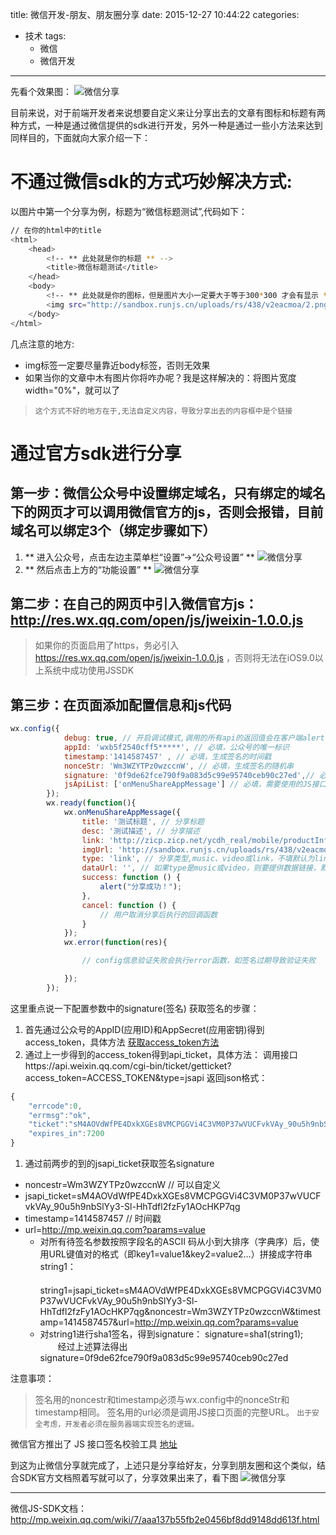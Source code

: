 title: 微信开发-朋友、朋友圈分享
date: 2015-12-27 10:44:22
categories:
  - 技术
tags:
	- 微信
	- 微信开发
---

先看个效果图：
![微信分享](/img/blogImg/weixin1227_1.jpg)

目前来说，对于前端开发者来说想要自定义来让分享出去的文章有图标和标题有两种方式，一种是通过微信提供的sdk进行开发，另外一种是通过一些小方法来达到同样目的，下面就向大家介绍一下：

# 不通过微信sdk的方式巧妙解决方式:
以图片中第一个分享为例，标题为“微信标题测试”,代码如下：
``` bash
// 在你的html中的title
<html>
	<head>
		<!-- ** 此处就是你的标题 ** -->
		<title>微信标题测试</title>
	</head>
	<body>
		<!-- ** 此处就是你的图标，但是图片大小一定要大于等于300*300 才会有显示 ** -->
		<img src="http://sandbox.runjs.cn/uploads/rs/438/v2eacmoa/2.png">
	</body>
</html>
```
几点注意的地方:
* img标签一定要尽量靠近body标签，否则无效果
* 如果当你的文章中木有图片你将咋办呢？我是这样解决的：将图片宽度width="0%"，就可以了

> `这个方式不好的地方在于,无法自定义内容，导致分享出去的内容框中是个链接`

# 通过官方sdk进行分享
## 第一步：微信公众号中设置绑定域名，只有绑定的域名下的网页才可以调用微信官方的js，否则会报错，目前域名可以绑定3个（绑定步骤如下）

1. ** 进入公众号，点击左边主菜单栏“设置”→“公众号设置” **
![微信分享](/img/blogImg/weixin1227_2.jpg)
1. ** 然后点击上方的“功能设置” **
![微信分享](/img/blogImg/weixin1227_3.jpg)

## 第二步：在自己的网页中引入微信官方js：http://res.wx.qq.com/open/js/jweixin-1.0.0.js
> 如果你的页面启用了https，务必引入 https://res.wx.qq.com/open/js/jweixin-1.0.0.js ，否则将无法在iOS9.0以上系统中成功使用JSSDK
## 第三步：在页面添加配置信息和js代码
``` javascript
wx.config({
            debug: true, // 开启调试模式,调用的所有api的返回值会在客户端alert出来，若要查看传入的参数，可以在pc端打开，参数信息会通过log打出，仅在pc端时才会打印。
            appId: 'wxb5f2540cff5*****', // 必填，公众号的唯一标识
            timestamp:'1414587457' , // 必填，生成签名的时间戳
            nonceStr: 'Wm3WZYTPz0wzccnW', // 必填，生成签名的随机串
            signature: '0f9de62fce790f9a083d5c99e95740ceb90c27ed',// 必填，签名
            jsApiList: ['onMenuShareAppMessage'] // 必填，需要使用的JS接口列表
        });
        wx.ready(function(){
            wx.onMenuShareAppMessage({
                title: '测试标题', // 分享标题
                desc: '测试描述', // 分享描述
                link: 'http://zicp.zicp.net/ycdh_real/mobile/productInfo?id=1e72e158-f3f5-46df-8385-7fe1059e142f', // 分享链接
                imgUrl: 'http://sandbox.runjs.cn/uploads/rs/438/v2eacmoa/2.png', // 分享图标
                type: 'link', // 分享类型,music、video或link，不填默认为link
                dataUrl: '', // 如果type是music或video，则要提供数据链接，默认为空
                success: function () { 
                    alert("分享成功！");
                },
                cancel: function () { 
                    // 用户取消分享后执行的回调函数
                }
            });
            wx.error(function(res){

                // config信息验证失败会执行error函数，如签名过期导致验证失败

            });
        });
```
这里重点说一下配置参数中的signature(签名)
获取签名的步骤：
1. 首先通过公众号的AppID(应用ID)和AppSecret(应用密钥)得到access_token，具体方法 [获取access_token方法](http://mp.weixin.qq.com/wiki/11/0e4b294685f817b95cbed85ba5e82b8f.html)
1. 通过上一步得到的access_token得到api_ticket，具体方法：
调用接口https://api.weixin.qq.com/cgi-bin/ticket/getticket?access_token=ACCESS_TOKEN&type=jsapi
返回json格式：
``` javascript
{
	"errcode":0,
	"errmsg":"ok",
	"ticket":"sM4AOVdWfPE4DxkXGEs8VMCPGGVi4C3VM0P37wVUCFvkVAy_90u5h9nbSlYy3-Sl-HhTdfl2fzFy1AOcHKP7qg",
	"expires_in":7200
}
```
1. 通过前两步的到的jsapi_ticket获取签名signature
* noncestr=Wm3WZYTPz0wzccnW		// 可以自定义
* jsapi_ticket=sM4AOVdWfPE4DxkXGEs8VMCPGGVi4C3VM0P37wVUCFvkVAy_90u5h9nbSlYy3-Sl-HhTdfl2fzFy1AOcHKP7qg
* timestamp=1414587457 	// 时间戳
* url=http://mp.weixin.qq.com?params=value
	+ 对所有待签名参数按照字段名的ASCII 码从小到大排序（字典序）后，使用URL键值对的格式（即key1=value1&key2=value2…）拼接成字符串string1：
　　string1=jsapi_ticket=sM4AOVdWfPE4DxkXGEs8VMCPGGVi4C3VM0P37wVUCFvkVAy_90u5h9nbSlYy3-Sl-HhTdfl2fzFy1AOcHKP7qg&noncestr=Wm3WZYTPz0wzccnW&timestamp=1414587457&url=http://mp.weixin.qq.com?params=value
	+ 对string1进行sha1签名，得到signature：
	signature=sha1(string1);
　　经过上述算法得出 signature=0f9de62fce790f9a083d5c99e95740ceb90c27ed

注意事项：
> 签名用的noncestr和timestamp必须与wx.config中的nonceStr和timestamp相同。
> 签名用的url必须是调用JS接口页面的完整URL。
> `出于安全考虑，开发者必须在服务器端实现签名的逻辑。`

微信官方推出了 JS 接口签名校验工具 [地址](http://mp.weixin.qq.com/debug/cgi-bin/sandbox?t=jsapisign)

到这为止微信分享就完成了，上述只是分享给好友，分享到朋友圈和这个类似，结合SDK官方文档照着写就可以了，分享效果出来了，看下图
![微信分享](/img/blogImg/weixin1227_4.png)

---
微信JS-SDK文档：http://mp.weixin.qq.com/wiki/7/aaa137b55fb2e0456bf8dd9148dd613f.html




